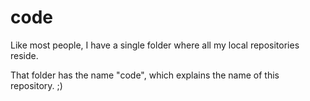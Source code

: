 # code
Like most people, I have a single folder where all my local repositories reside.

That folder has the name "code", which explains the name of this repository. ;)
